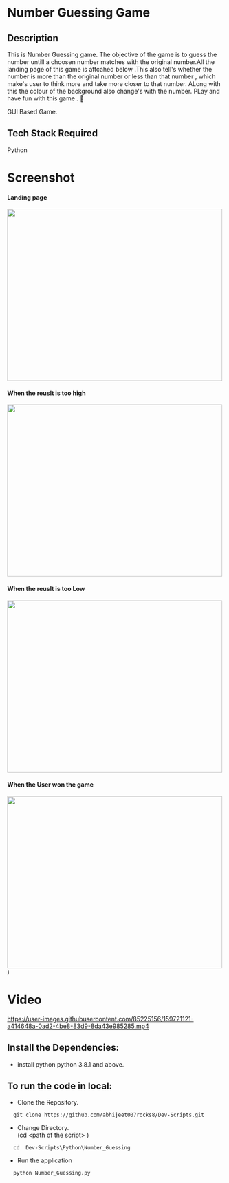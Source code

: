 # Number Guessing Game
## Description
This is Number Guessing game.
The objective of the game is to guess the number untill a choosen number matches with the original number.All the landing page of this game is attcahed below .This also tell's whether the number is more than the original number or less than that number , which make's user to think more and take more closer to that number. ALong with this the colour of the background also change's with the number.
PLay and have fun with this game . 🤞

GUI Based Game.

## Tech Stack Required
Python

 # Screenshot
 <h4>Landing page</h4>
 
 <img src="https://user-images.githubusercontent.com/85225156/157018993-0ec5ab82-1e82-49cf-ad99-19ca836ee0b1.jpeg" width="500" height="400">
 

 <h4>When the reuslt is too high</h4>
 
 <img src="https://user-images.githubusercontent.com/85225156/157021621-9e529cba-8413-47a1-bbfd-df1ff712eae0.jpeg" width="500" height="400">

 
 
 <h4>When the reuslt is too Low</h4>
 
 <img src="https://user-images.githubusercontent.com/85225156/157021934-0d11b15d-ebc7-4314-976f-c147183f134b.jpeg" width="500" height="400">

 <h4>When the User won the game</h4>
 
 <img src="https://user-images.githubusercontent.com/85225156/157022170-fd8ff564-79b2-4cc8-9a56-d0caea88705c.jpeg" width="500" height="400">)
 
 
# Video

https://user-images.githubusercontent.com/85225156/159721121-a414648a-0ad2-4be8-83d9-8da43e985285.mp4



## Install the Dependencies: 

 - install python python 3.8.1 and above. <br>
 

## To run the code in local:
- Clone the Repository.<br>
```
  git clone https://github.com/abhijeet007rocks8/Dev-Scripts.git 
```
  
- Change Directory. <br>
(cd \<path of the script> ) <br>

```
  cd  Dev-Scripts\Python\Number_Guessing
```
  
- Run the application<br>
```
  python Number_Guessing.py
```
